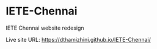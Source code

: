 # IETE-Chennai
IETE Chennai website redesign

Live site URL: https://dthamizhini.github.io/IETE-Chennai/
